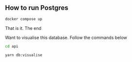 ## How to run Postgres

```bash
docker compose up
```

That is it. The end

Want to visualise this database. Follow the commands below

```bash
cd api
```

```bash
yarn db:visualise
```
